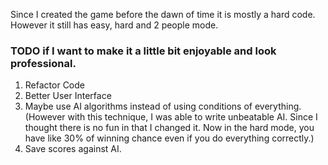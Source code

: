 Since I created the game before the dawn of time it is mostly a hard code. However it still has easy, hard and 2 people mode.

### TODO if I want to make it a little bit enjoyable and look professional. 
1. Refactor Code
2. Better User Interface
3. Maybe use AI algorithms instead of using conditions of everything. (However with this technique, I was able to write unbeatable AI. Since I thought there is no fun in that I changed it. Now in the hard mode, you have like 30% of winning chance even if you do everything correctly.)
4. Save scores against AI.
